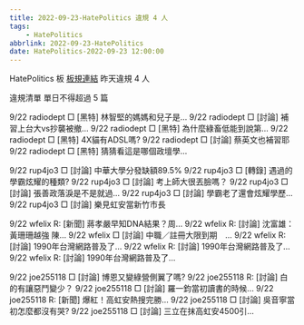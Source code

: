 ```yaml
---
title: 2022-09-23-HatePolitics 違規 4 人
tags:
    - HatePolitics
abbrlink: 2022-09-23-HatePolitics
date: HatePolitics-2022-09-23 12:00:00
---
```

HatePolitics 板 [板規連結](https://www.ptt.cc/bbs/HatePolitics/M.1617115262.A.D60.html)
昨天違規 4 人
<!-- more -->

違規清單
單日不得超過 5 篇

9/22 radiodept □ [黑特] 林智堅的媽媽和兒子是…
9/22 radiodept □ [討論] 補習上台大vs抄襲被撤…
9/22 radiodept □ [黑特] 為什麼綠畜低能到說第…
9/22 radiodept □ [黑特] 4X貓有ADSL嗎?
9/22 radiodept □ [討論] 蔡英文也補習耶
9/22 radiodept □ [黑特] 猜猜看這是哪個政壇學…

9/22 rup4jo3 □ [討論] 中華大學分發缺額89.5%
9/22 rup4jo3 □ [轉錄] 遇過的學霸炫耀的種類?
9/22 rup4jo3 □ [討論] 考上師大很丟臉嗎？
9/22 rup4jo3 □ [討論] 張善政落淚是不是就過…
9/22 rup4jo3 □ [討論] 學霸老了還會炫耀學歷…
9/22 rup4jo3 □ [討論] 樂見虹安當新竹市長

9/22 wfelix R: [新聞] 蔣孝嚴早知DNA結果？周…
9/22 wfelix R: [討論] 沈富雄：黃珊珊越強 陳…
9/22 wfelix □ [討論] 中職／註冊大限到期　…
9/22 wfelix R: [討論] 1990年台灣網路普及了…
9/22 wfelix R: [討論] 1990年台灣網路普及了…
9/22 wfelix R: [討論] 1990年台灣網路普及了…

9/22 joe255118 □ [討論] 博恩又變綠營側翼了嗎?
9/22 joe255118 R: [討論] 白的有讓惡鬥變少？
9/22 joe255118 □ [討論] 羅一鈞當初讀書的時候…
9/22 joe255118 R: [新聞] 爆紅！高虹安熱搜完勝…
9/22 joe255118 □ [討論] 吳音寧當初怎麼都沒有哭?
9/22 joe255118 □ [討論] 三立在抹高虹安4500引…